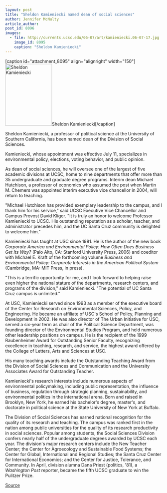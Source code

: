 ```yaml
---
layout: post
title: "Sheldon Kamieniecki named dean of social sciences"
author: Jennifer McNulty
article_author: 
post_id: 8096
images:
  - file: http://currents.ucsc.edu/06-07/art/kamieniecki.06-07-17.jpg
    image_id: 8095
    caption: "Sheldon Kamieniecki"
---
```


[caption id="attachment_8095" align="alignright" width="150"]<a href="http://dev-ucsc-news.pantheonsite.io/wp-content/uploads/2006/07/kamieniecki.06-07-17.jpg"><img class="size-full wp-image-8095" src="http://dev-ucsc-news.pantheonsite.io/wp-content/uploads/2006/07/kamieniecki.06-07-17.jpg" alt="Sheldon Kamieniecki" width="150" height="198" /></a>Sheldon Kamieniecki[/caption]
<a name="content" id="content"></a>
<p>
  Sheldon Kamieniecki, a professor of political science at the University of Southern California, has been named dean of the Division of Social Sciences.
</p>
<p>
  Kamieniecki, whose appointment was effective July 11, specializes in environmental policy, elections, voting behavior, and public opinion.
</p>
<p>
  As dean of social sciences, he will oversee one of the largest of five academic divisions at UCSC, home to nine departments that offer more than 35 undergraduate and graduate degree programs. Interim dean Michael Hutchison, a professor of economics who assumed the post when Martin M. Chemers was appointed interim executive vice chancellor in 2004, will return to teaching.
</p>
<p>
  "Michael Hutchison has provided exemplary leadership to the campus, and I thank him for his service," said UCSC Executive Vice Chancellor and Campus Provost David Kliger. "It is truly an honor to welcome Professor Kamieniecki to UCSC. His outstanding reputation as a scholar, teacher, and administrator precedes him, and the UC Santa Cruz community is delighted to welcome him."
</p>
<p>
  Kamieniecki has taught at USC since 1981. He is the author of the new book <i>Corporate America and Environmental Policy: How Often Does Business Get Its Way?</i> (Palo Alto, CA: Stanford University Press, 2006) and coeditor with Michael E. Kraft of the forthcoming volume <i>Business and Environmental Policy: Corporate Interests in the American Political System</i> (Cambridge, MA: MIT Press, in press).
</p>
<p>
  "This is a terrific opportunity for me, and I look forward to helping raise even higher the national stature of the departments, research centers, and programs of the division," said Kamieniecki. "The potential of UC Santa Cruz campus is unlimited."
</p>
<p>
  At USC, Kamieniecki served since 1993 as a member of the executive board of the Center for Research on Environmental Sciences, Policy, and Engineering. He became an affiliate of USC's School of Policy, Planning and Development in 2002. He was also director of The Urban Initiative for USC, served a six-year term as chair of the Political Science Department, was founding director of the Environmental Studies Program, and held numerous other leadership positions on campus. He is the recipient of the 1999 Raubenheimer Award for Outstanding Senior Faculty, recognizing excellence in teaching, research, and service, the highest award offered by the College of Letters, Arts and Sciences at USC.
</p>
<p>
  His many teaching awards include the Outstanding Teaching Award from the Division of Social Sciences and Communication and the University Associates Award for Outstanding Teacher.
</p>
<p>
  Kamieniecki's research interests include numerous aspects of environmental policymaking, including public representation, the influence of business, regulation through strategic planning, sustainability, and environmental politics in the international arena. Born and raised in Brooklyn, New York, he earned his bachelor's degree, master's, and doctorate in political science at the State University of New York at Buffalo.
</p>
<p>
  The Division of Social Sciences has earned national recognition for the quality of its research and teaching. The campus was ranked first in the nation among public universities for the quality of its research productivity in social sciences. Popular among students, the Social Sciences Division confers nearly half of the undergraduate degrees awarded by UCSC each year. The division's major research centers include the New Teacher Center; the Center for Agroecology and Sustainable Food Systems; the Center for Global, International and Regional Studies; the Santa Cruz Center for International Economics; and the Center for Justice, Tolerance, and Community. In April, division alumna Dana Priest (politics, '81), a <i>Washington Post</i> reporter, became the fifth UCSC graduate to win the Pulitzer Prize.
</p>
<p><a href="http://www1.ucsc.edu/currents/06-07/07-17/dean.asp" title="Permalink to dean">Source</a></p>
